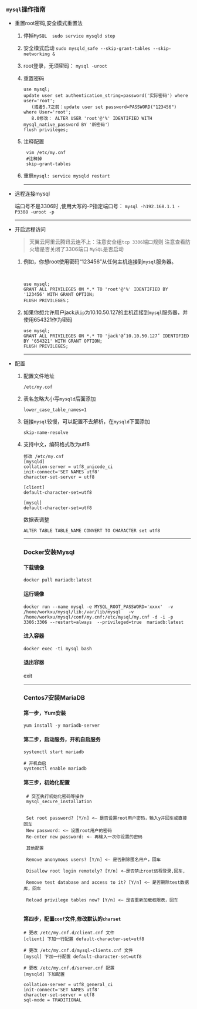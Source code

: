 ### `mysql`操作指南

- 重置root密码,安全模式重置法

  1. 停掉`MySQL  sudo service mysqld stop`

  2. 安全模式启动  `sudo mysqld_safe --skip-grant-tables --skip-networking &`

  3. root登录，无须密码：  `mysql -uroot`

  4. 重置密码

     ```mysql
     use mysql; 
     update user set authentication_string=password('实际密码') where user='root';
     	(或者5.7之前：update user set password=PASSWORD("123456") where User='root';  
     	8.0修改： ALTER USER 'root'@'%' IDENTIFIED WITH mysql_native_password BY '新密码'）
     flush privileges;
     ```

  5. 注释配置

     ```mysql
      vim /etc/my.cnf
      #注释掉
      skip-grant-tables
     ```

  6. 重启`mysql: service mysqld restart`

     ------

     

- 远程连接mysql

  端口号不是3306时 ,使用大写的-P指定端口号：  `mysql -h192.168.1.1 -P3308 -uroot -p`

  ------

  

- 开启远程访问

  > 天翼云阿里云腾讯云连不上：注意安全组`tcp 3306`端口规则
  > 注意查看防火墙是否关闭了3306端口
  > `MySQL`是否启动

  1. 例如，你想root使用密码“123456”从任何主机连接到`mysql`服务器。

     ​	

     ```mysql
     use mysql;
     GRANT ALL PRIVILEGES ON *.* TO 'root'@'%' IDENTIFIED BY '123456' WITH GRANT OPTION;
     FLUSH PRIVILEGES；
     ```

  2. 如果你想允许用户jack从`ip`为10.10.50.127的主机连接到`mysql`服务器，并使用654321作为密码

     ```mysql
     use mysql;
     GRANT ALL PRIVILEGES ON *.* TO 'jack'@’10.10.50.127’ IDENTIFIED BY '654321' WITH GRANT OPTION;
     FLUSH PRIVILEGES;
     ```

     ------

     

- 配置

  1. 配置文件地址

     `/etc/my.cof`

  2. 表名忽略大小写`mysqld`后面添加

     `lower_case_table_names=1`

  3. 链接`mysql`较慢，可以配置不去解析，在`mysqld`下面添加

     `skip-name-resolve`

  4. 支持中文，编码格式改为utf8

     ```shell
     修改 /etc/my.cnf
     [mysqld]
     collation-server = utf8_unicode_ci
     init-connect='SET NAMES utf8'
     character-set-server = utf8
     
     [client]
     default-character-set=utf8
     
     [mysql]
     default-character-set=utf8
     ```

      数据表调整

     `ALTER TABLE TABLE_NAME CONVERT TO CHARACTER set utf8`

     ------
     
     ### Docker安装Mysql
     
     #### 下载镜像
     
     `docker pull mariadb:latest`
     
     #### 运行镜像
     
     `docker run --name mysql -e MYSQL_ROOT_PASSWORD='xxxx'  -v /home/workxu/mysql/lib:/var/lib/mysql   -v /home/workxu/mysql/conf/my.cnf:/etc/mysql/my.cnf -d -i -p 3306:3306 --restart=always  --privileged=true  mariadb:latest`
     
     #### 进入容器
     
     `docker exec -ti mysql bash`
     
     #### 退出容器
     
     exit
     
     ------
     
     ### Centos7安装MariaDB
     
     #### 第一步，Yum安装
     
     ```shell
     yum install -y mariadb-server
     ```
     
     #### 第二步，启动服务，开机自启服务
     
     ```shell
     systemctl start mariadb
     
     # 开机自启
     systemctl enable mariadb
     ```
     
     #### 第三步，初始化配置
     
     ```shell
      # 交互执行初始化密码等操作
      mysql_secure_installation
      
      
      Set root password? [Y/n] <– 是否设置root用户密码，输入y并回车或直接回车
      New password: <– 设置root用户的密码
      Re-enter new password: <– 再输入一次你设置的密码
     
      其他配置
     
      Remove anonymous users? [Y/n] <– 是否删除匿名用户，回车
     
      Disallow root login remotely? [Y/n] <–是否禁止root远程登录,回车,
     
      Remove test database and access to it? [Y/n] <– 是否删除test数据库，回车
     
      Reload privilege tables now? [Y/n] <– 是否重新加载权限表，回车
      
     ```
     
     #### 第四步，配置`conf`文件,修改默认的`charset`
     
     ```shell
     # 更改 /etc/my.cnf.d/client.cnf 文件
     [client] 下加一行配置 default-character-set=utf8
     
     # 更改 /etc/my.cnf.d/mysql-clients.cnf 文件
     [mysql] 下加一行配置 default-character-set=utf8
     
     # 更改 /etc/my.cnf.d/server.cnf 配置
     [mysqld] 下加配置
     
     collation-server = utf8_general_ci
     init-connect='SET NAMES utf8'
     character-set-server = utf8
     sql-mode = TRADITIONAL
     ```
     
     